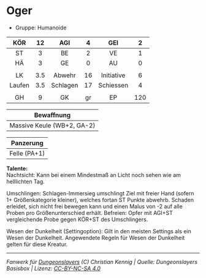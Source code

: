 # Oger  
- Gruppe: Humanoide  

| KÖR | 12 | AGI | 4 | GEI | 2 |
| :-: | :-: | :-: | :-: | :-: | :-: |
| ST | 3 | BE | 2 | VE | 1 |
| HÄ | 3 | GE | 0 | AU | 0 |
|  |
| LK | 3.5 | Abwehr | 16 | Initiative | 6 |
| Laufen | 3.5 | Schlagen | 17 | Schiessen | 4 |
|  |
| GH | 9 | GK | gr | EP | 120 |

| Bewaffnung |
| --- |
| Massive Keule (WB+2, GA-2) |


| Panzerung |
| --- |
| Felle (PA+1) |


**Talente:**  
Nachtsicht: Kann bei einem Mindestmaß an Licht noch sehen wie am helllichten Tag.

Umschlingen: Schlagen-Immersieg umschlingt Ziel mit freier Hand (sofern 1+ Größenkategorie kleiner), welches fortan ST Punkte abwehrb. Schaden erleidet, sich nicht frei bewegen kann und einen Malus von -2 auf alle Proben pro Größenunterschied erhält. Befreien: Opfer mit AGI+ST vergleichende Probe gegen KÖR+ST des Umschlingers.

Wesen der Dunkelheit (Settingoption): Gilt in den meisten Settings als ein Wesen der Dunkelheit. Angewendete Regeln für Wesen der Dunkelheit gelten für diese Kreatur.





___
*Fanwerk für [Dungeonslayers](https://www.dungeonslayers.net/) (C) Christian Kennig | Quelle: Dungeonslayers Basisbox | Lizenz: [CC-BY-NC-SA 4.0](https://creativecommons.org/licenses/by-nc-sa/4.0/deed.de)*